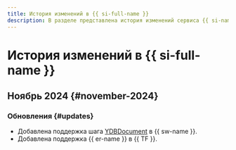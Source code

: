 ```yaml
---
title: История изменений в {{ si-full-name }}
description: В разделе представлена история изменений сервиса {{ si-name }}.
---
```


# История изменений в {{ si-full-name }}

## Ноябрь 2024 {#november-2024}

### Обновления {#updates}

* Добавлена поддержка шага [YDBDocument](concepts/workflows/yawl/integration/ydbdocument.md) в {{ sw-name }}.
* Добавлена поддержка {{ er-name }} в {{ TF }}.
